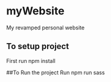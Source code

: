 # myWebsite
My revamped personal website

## To setup project
First run npm install

##To Run the project 
Run npm run sass
